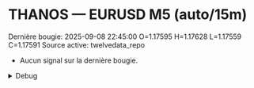 # THANOS — EURUSD M5 (auto/15m)
Dernière bougie: 2025-09-08 22:45:00  O=1.17595  H=1.17628  L=1.17559  C=1.17591
Source active: twelvedata_repo

- Aucun signal sur la dernière bougie.

<details><summary>Debug</summary>

- TD_API_KEY manquant.

</details>